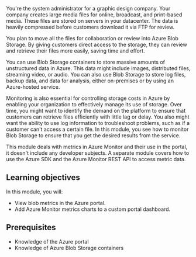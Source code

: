 You're the system administrator for a graphic design company. Your company creates large media files for online, broadcast, and print-based media. These files are stored on servers in your datacenter. The data is heavily compressed before customers download it via FTP for review. 

You plan to move all the files for collaboration or review into Azure Blob Storage. By giving customers direct access to the storage, they can review and retrieve their files more easily, saving time and effort.

You can use Blob Storage containers to store massive amounts of unstructured data in Azure. This data might include images, distributed files, streaming video, or audio. You can also use Blob Storage to store log files, backup data, and data for analysis, either on-premises or by using an Azure-hosted service. 

Monitoring is also essential for controlling storage costs in Azure by enabling your organization to effectively manage its use of storage. Over time, you might want to identify the demand on the platform to ensure that customers can retrieve files efficiently with little lag or delay. You also might want the ability to use log information to troubleshoot problems, such as if a customer can't access a certain file. In this module, you see how to monitor Blob Storage to ensure that you get the desired results from the service.

This module deals with metrics in Azure Monitor and their use in the portal, it doesn't include any developer subjects. A separate module covers how to use the Azure SDK and the Azure Monitor REST API to access metric data.

## Learning objectives

In this module, you will:

- View blob metrics in the Azure portal.
- Add Azure Monitor metrics charts to a custom portal dashboard.

## Prerequisites

- Knowledge of the Azure portal
- Knowledge of Azure Blob Storage containers
